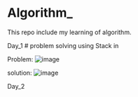 # Algorithm_

This repo include my learning of algorithm. 

Day_1  # problem solving using Stack in

Problem: 
![image](https://user-images.githubusercontent.com/35992124/218293713-513ac47f-3b06-4964-8cfc-c5b6e30879c4.png)

solution: 
![image](https://user-images.githubusercontent.com/35992124/218293808-4f756d4b-da96-4819-955d-1f358d06bd2a.png)



Day_2

